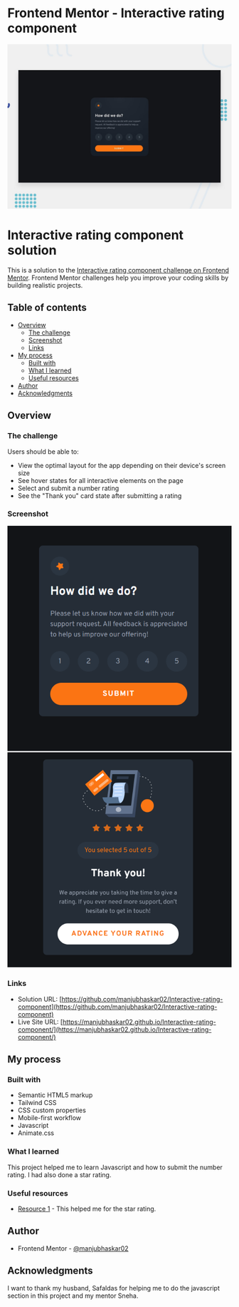 # Frontend Mentor - Interactive rating component

![Design preview for the Interactive rating component coding challenge](./design/desktop-preview.jpg)


#  Interactive rating component solution

This is a solution to the [Interactive rating component challenge on Frontend Mentor](https://www.frontendmentor.io/challenges/interactive-rating-component-koxpeBUmI). Frontend Mentor challenges help you improve your coding skills by building realistic projects. 

## Table of contents

- [Overview](#overview)
  - [The challenge](#the-challenge)
  - [Screenshot](#screenshot)
  - [Links](#links)
- [My process](#my-process)
  - [Built with](#built-with)
  - [What I learned](#what-i-learned)
  - [Useful resources](#useful-resources)
- [Author](#author)
- [Acknowledgments](#acknowledgments)


## Overview

### The challenge

Users should be able to:

- View the optimal layout for the app depending on their device's screen size
- See hover states for all interactive elements on the page
- Select and submit a number rating
- See the "Thank you" card state after submitting a rating

### Screenshot

![](./images/submit.png)
![](./images/thankyou.png)



### Links

- Solution URL: [https://github.com/manjubhaskar02/Interactive-rating-component](https://github.com/manjubhaskar02/Interactive-rating-component)
- Live Site URL: [https://manjubhaskar02.github.io/Interactive-rating-component/](https://manjubhaskar02.github.io/Interactive-rating-component/)

## My process

### Built with

- Semantic HTML5 markup
- Tailwind CSS
- CSS custom properties
- Mobile-first workflow
- Javascript
- Animate.css
### What I learned
This project helped me to learn Javascript and how to submit the number rating.
I had also done a star rating.
### Useful resources

- [Resource 1](https://safaldas.in/injecting-to-dom-exercise-with-js/) - This helped me for the star rating.

## Author

- Frontend Mentor - [@manjubhaskar02](https://www.frontendmentor.io/profile/manjubhaskar02)


## Acknowledgments

I want to thank my husband, Safaldas for helping me to do the javascript section in this project and my mentor Sneha. 